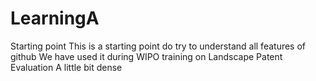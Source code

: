 # LearningA
Starting point
This is a starting point do try to understand all features of github
We have used it during WIPO training on Landscape Patent Evaluation
A little bit dense
